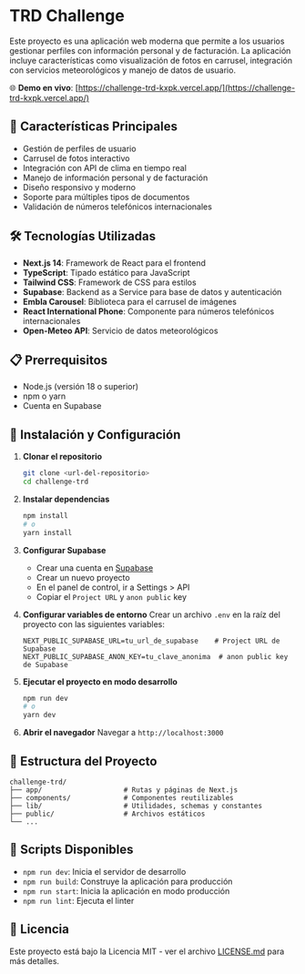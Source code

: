 # TRD Challenge

Este proyecto es una aplicación web moderna que permite a los usuarios gestionar perfiles con información personal y de facturación. La aplicación incluye características como visualización de fotos en carrusel, integración con servicios meteorológicos y manejo de datos de usuario.

🌐 **Demo en vivo**: [https://challenge-trd-kxpk.vercel.app/](https://challenge-trd-kxpk.vercel.app/)

## 🚀 Características Principales

- Gestión de perfiles de usuario
- Carrusel de fotos interactivo
- Integración con API de clima en tiempo real
- Manejo de información personal y de facturación
- Diseño responsivo y moderno
- Soporte para múltiples tipos de documentos
- Validación de números telefónicos internacionales

## 🛠️ Tecnologías Utilizadas

- **Next.js 14**: Framework de React para el frontend
- **TypeScript**: Tipado estático para JavaScript
- **Tailwind CSS**: Framework de CSS para estilos
- **Supabase**: Backend as a Service para base de datos y autenticación
- **Embla Carousel**: Biblioteca para el carrusel de imágenes
- **React International Phone**: Componente para números telefónicos internacionales
- **Open-Meteo API**: Servicio de datos meteorológicos

## 📋 Prerrequisitos

- Node.js (versión 18 o superior)
- npm o yarn
- Cuenta en Supabase

## 🚀 Instalación y Configuración

1. **Clonar el repositorio**

   ```bash
   git clone <url-del-repositorio>
   cd challenge-trd
   ```

2. **Instalar dependencias**

   ```bash
   npm install
   # o
   yarn install
   ```

3. **Configurar Supabase**

   - Crear una cuenta en [Supabase](https://supabase.com)
   - Crear un nuevo proyecto
   - En el panel de control, ir a Settings > API
   - Copiar el `Project URL` y `anon public` key

4. **Configurar variables de entorno**
   Crear un archivo `.env` en la raíz del proyecto con las siguientes variables:

   ```
   NEXT_PUBLIC_SUPABASE_URL=tu_url_de_supabase    # Project URL de Supabase
   NEXT_PUBLIC_SUPABASE_ANON_KEY=tu_clave_anonima  # anon public key de Supabase
   ```

5. **Ejecutar el proyecto en modo desarrollo**

   ```bash
   npm run dev
   # o
   yarn dev
   ```

6. **Abrir el navegador**
   Navegar a `http://localhost:3000`

## 📝 Estructura del Proyecto

```
challenge-trd/
├── app/                    # Rutas y páginas de Next.js
├── components/             # Componentes reutilizables
├── lib/                    # Utilidades, schemas y constantes
├── public/                 # Archivos estáticos
└── ...
```

## 🔧 Scripts Disponibles

- `npm run dev`: Inicia el servidor de desarrollo
- `npm run build`: Construye la aplicación para producción
- `npm run start`: Inicia la aplicación en modo producción
- `npm run lint`: Ejecuta el linter

## 📄 Licencia

Este proyecto está bajo la Licencia MIT - ver el archivo [LICENSE.md](LICENSE.md) para más detalles.
